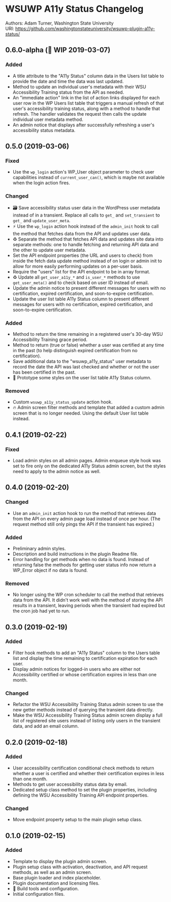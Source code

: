 # WSUWP A11y Status Changelog

Authors: Adam Turner, Washington State University  
URI: https://github.com/washingtonstateuniversity/wsuwp-plugin-a11y-status/

<!--
Changelog formatting (http://semver.org/):

## Major.MinorAddorDeprec.Bugfix YYYY-MM-DD

### To Do (for upcoming changes)
### Security (in case of fixed vulnerabilities)
### Fixed (for any bug fixes)
### Changed (for changes in existing functionality)
### Added (for new features)
### Deprecated (for once-stable features removed in upcoming releases)
### Removed (for deprecated features removed in this release)
-->

## 0.6.0-alpha (:construction: WIP 2019-03-07)

### Added

- A title attribute to the "A11y Status" column data in the Users list table to provide the date and time the data was last updated.
- Method to update an individual user's metadata with their WSU Accessibility Training status from the API as needed.
- An "immediate action" link in the list of action links displayed for each user row in the WP Users list table that triggers a manual refresh of that user's accessibility training status, along with a method to handle that refresh. The handler validates the request then calls the update individual user metadata method.
- An admin notice that displays after successfully refreshing a user's accessibility status metadata.

## 0.5.0 (2019-03-06)

### Fixed

- Use the `wp_login` action's WP_User object parameter to check user capabilities instead of `current_user_can()`, which is maybe not available when the login action fires.

### Changed

- :card_file_box: Save accessibility status user data in the WordPress user metadata instead of in a transient. Replace all calls to `get_` and `set_transient` to `get_` and `update_user_meta`.
- :zap: Use the `wp_login` action hook instead of the `admin_init` hook to call the method that fetches data from the API and updates user data.
- :recycle: Separate the method that fetches API data and updates site data into separate methods: one to handle fetching and returning API data and the other to update user metadata.
- Set the API endpoint properties (the URL and users to check) from inside the fetch data update method instead of on login or admin init to allow for more easily performing updates on a per-user basis.
- Require the "users" list for the API endpoint to be in array format.
- :recycle: Update all `get_user_a11y_*` and `is_user_*` methods to use `get_user_meta()` and to check based on user ID instead of email.
- Update the admin notice to present different messages for users with no certification, expired certification, and soon-to-expire certification.
- Update the user list table A11y Status column to present different messages for users with no certification, expired certification, and soon-to-expire certification.

### Added

- Method to return the time remaining in a registered user's 30-day WSU Accessibility Training grace period.
- Method to return (true or false) whether a user was certified at any time in the past (to help distinguish expired certification from no certification).
- Save additional data to the "wsuwp_a11y_status" user metadata to record the date the API was last checked and whether or not the user has been certified in the past.
- :art: Prototype some styles on the user list table A11y Status column.

### Removed

- Custom `wsuwp_a11y_status_update` action hook.
- :fire: Admin screen filter methods and template that added a custom admin screen that is no longer needed. Using the default User list table instead.

## 0.4.1 (2019-02-22)

### Fixed

- Load admin styles on all admin pages. Admin enqueue style hook was set to fire only on the dedicated A11y Status admin screen, but the styles need to apply to the admin notice as well.

## 0.4.0 (2019-02-20)

### Changed

- Use an `admin_init` action hook to run the method that retrieves data from the API on every admin page load instead of once per hour. (The request method still only pings the API if the transient has expired.)

### Added

- Preliminary admin styles.
- Description and build instructions in the plugin Readme file.
- Error handling for get methods when no data is found. Instead of returning false the methods for getting user status info now return a WP_Error object if no data is found.

### Removed

- No longer using the WP cron scheduler to call the method that retrieves data from the API. It didn't work well with the method of storing the API results in a transient, leaving periods when the transient had expired but the cron job had yet to run.

## 0.3.0 (2019-02-19)

### Added

- Filter hook methods to add an "A11y Status" column to the Users table list and display the time remaining to certification expiration for each user.
- Display admin notices for logged-in users who are either not Accessibility certified or whose certification expires in less than one month.

### Changed

- Refactor the WSU Accessibility Training Status admin screen to use the new getter methods instead of querying the transient data directly.
- Make the WSU Accessibility Training Status admin screen display a full list of registered site users instead of listing only users in the transient data, and add an email column.

## 0.2.0 (2019-02-18)

### Added

- User accessibility certification conditional check methods to return whether a user is certified and whether their certification expires in less than one month.
- Methods to get user accessibility status data by email.
- Dedicated setup class method to set the plugin properties, including defining
the WSU Accessibility Training API endpoint properties.

### Changed

- Move endpoint property setup to the main plugin setup class.

## 0.1.0 (2019-02-15)

### Added

- Template to display the plugin admin screen.
- Plugin setup class with activation, deactivation, and API request methods, as well as an admin screen.
- Base plugin loader and index placeholder.
- Plugin documentation and licensing files.
- :wrench: Build tools and configuration.
- Initial configuration files.
